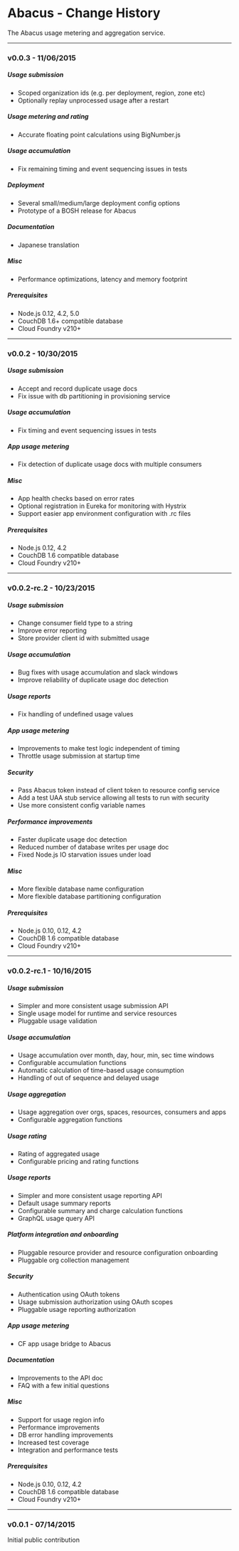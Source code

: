 Abacus - Change History
===

The Abacus usage metering and aggregation service.

---

### v0.0.3 - 11/06/2015

##### Usage submission
- Scoped organization ids (e.g. per deployment, region, zone etc)
- Optionally replay unprocessed usage after a restart

##### Usage metering and rating
- Accurate floating point calculations using BigNumber.js

##### Usage accumulation
- Fix remaining timing and event sequencing issues in tests

##### Deployment
- Several small/medium/large deployment config options
- Prototype of a BOSH release for Abacus

##### Documentation
- Japanese translation

##### Misc
- Performance optimizations, latency and memory footprint

##### Prerequisites
- Node.js 0.12, 4.2, 5.0
- CouchDB 1.6+ compatible database
- Cloud Foundry v210+

---

### v0.0.2 - 10/30/2015

##### Usage submission
- Accept and record duplicate usage docs
- Fix issue with db partitioning in provisioning service

##### Usage accumulation
- Fix timing and event sequencing issues in tests

##### App usage metering
- Fix detection of duplicate usage docs with multiple consumers

##### Misc
- App health checks based on error rates
- Optional registration in Eureka for monitoring with Hystrix
- Support easier app environment configuration with .rc files

##### Prerequisites
- Node.js 0.12, 4.2
- CouchDB 1.6 compatible database
- Cloud Foundry v210+

---

### v0.0.2-rc.2 - 10/23/2015

##### Usage submission
- Change consumer field type to a string
- Improve error reporting
- Store provider client id with submitted usage

##### Usage accumulation
- Bug fixes with usage accumulation and slack windows
- Improve reliability of duplicate usage doc detection

##### Usage reports
- Fix handling of undefined usage values

##### App usage metering
- Improvements to make test logic independent of timing
- Throttle usage submission at startup time

##### Security
- Pass Abacus token instead of client token to resource config service
- Add a test UAA stub service allowing all tests to run with security
- Use more consistent config variable names

##### Performance improvements
- Faster duplicate usage doc detection
- Reduced number of database writes per usage doc
- Fixed Node.js IO starvation issues under load

##### Misc
- More flexible database name configuration
- More flexible database partitioning configuration

##### Prerequisites
- Node.js 0.10, 0.12, 4.2
- CouchDB 1.6 compatible database
- Cloud Foundry v210+

---

### v0.0.2-rc.1 - 10/16/2015

##### Usage submission
- Simpler and more consistent usage submission API
- Single usage model for runtime and service resources
- Pluggable usage validation

##### Usage accumulation
- Usage accumulation over month, day, hour, min, sec time windows
- Configurable accumulation functions
- Automatic calculation of time-based usage consumption
- Handling of out of sequence and delayed usage

##### Usage aggregation
- Usage aggregation over orgs, spaces, resources, consumers and apps
- Configurable aggregation functions

##### Usage rating
- Rating of aggregated usage
- Configurable pricing and rating functions

##### Usage reports
- Simpler and more consistent usage reporting API
- Default usage summary reports
- Configurable summary and charge calculation functions
- GraphQL usage query API

##### Platform integration and onboarding
- Pluggable resource provider and resource configuration onboarding
- Pluggable org collection management

##### Security
- Authentication using OAuth tokens
- Usage submission authorization using OAuth scopes
- Pluggable usage reporting authorization

##### App usage metering
- CF app usage bridge to Abacus

##### Documentation
- Improvements to the API doc
- FAQ with a few initial questions

##### Misc
- Support for usage region info
- Performance improvements
- DB error handling improvements
- Increased test coverage
- Integration and performance tests

##### Prerequisites
- Node.js 0.10, 0.12, 4.2
- CouchDB 1.6 compatible database
- Cloud Foundry v210+

---

### v0.0.1 - 07/14/2015

Initial public contribution

